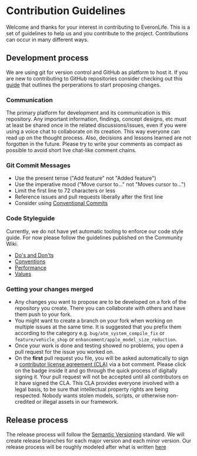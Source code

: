 # Contribution Guidelines

Welcome and thanks for your interest in contributing to EveronLife.
This is a set of guidelines to help us and you contribute to the project.
Contributions can occur in many different ways.

## Development process
We are using git for version control and GitHub as platform to host it. If you are new to contributing to GitHub repositories consider checking out this [guide](https://github.com/firstcontributions/first-contributions) that outlines the perperations to start proposing changes.

### Communication
The primary platform for development and its communication is this repository. Any important information, findings, concept designs, etc must at least be shared once in the related discussions/issues, even if you were using a voice chat to collaborate on its creation. This way everyone can read up on the thought process. Also, decisions and lessons learned are not forgotten in the future. Please try to write your comments as compact as possible to avoid short live chat-like comment chains.

### Git Commit Messages
* Use the present tense ("Add feature" not "Added feature")
* Use the imperative mood ("Move cursor to..." not "Moves cursor to...")
* Limit the first line to 72 characters or less
* Reference issues and pull requests liberally after the first line
* Consider using [Conventional Commits](https://www.conventionalcommits.org/en/v1.0.0/)

### Code Styleguide
Currently, we do not have yet automatic tooling to enforce our code style guide. For now please follow the guidelines published on the Community Wiki.
* [Do's and Don'ts](https://community.bistudio.com/wiki/Arma_Reforger:Scripting:_Do%27s_and_Don%27ts)
* [Conventions](https://community.bistudio.com/wiki/Arma_Reforger:Scripting:_Conventions)
* [Performance](https://community.bistudio.com/wiki/Arma_Reforger:Scripting:_Performance)
* [Values](https://community.bistudio.com/wiki/Arma_Reforger:Scripting:_Values)

### Getting your changes merged
- Any changes you want to propose are to be developed on a fork of the repository you create. There you can collaborate with others and have them push to your fork. 
- You might want to create a branch on your fork when working on multiple issues at the same time. It is suggested that you prefix them according to the category e.g. `bug/atm_system_compile_fix` or `feature/vehicle_shop` or `enhancement/apple_model_size_reduction`.
- Once your work is done and testing showed no problems, you open a pull request for the issue you worked on.
- On the **first** pull request you file, you will be asked automatically to sign a [contributor license agreement (CLA)](https://en.wikipedia.org/wiki/Contributor_License_Agreement) via a bot comment. Please click on the badge inside it and go through the quick process of digitally signing it. Your pull request will not be accepted until all contributors on it have signed the CLA.
This CLA provides everyone involved with a legal basis, to be sure that intellectual property rights are being respected. Nobody wants stolen models, scripts, or otherwise non-credited or illegal assets in our framework.

## Release process
The release process will follow the [Semantic Versioning](https://semver.org/) standard. We will create release branches for each major version and each minor version. Our release process will be roughly modeled after what is written [here](https://trunkbaseddevelopment.com/branch-for-release/)

